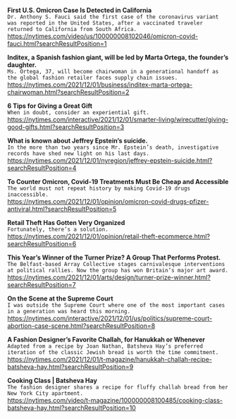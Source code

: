 **First U.S. Omicron Case Is Detected in California**\
`Dr. Anthony S. Fauci said the first case of the coronavirus variant was reported in the United States, after a vaccinated traveler returned to California from South Africa.`\
https://nytimes.com/video/us/100000008102046/omicron-covid-fauci.html?searchResultPosition=1

**Inditex, a Spanish fashion giant, will be led by Marta Ortega, the founder’s daughter.**\
`Ms. Ortega, 37, will become chairwoman in a generational handoff as the global fashion retailer faces supply chain issues.`\
https://nytimes.com/2021/12/01/business/inditex-marta-ortega-chairwoman.html?searchResultPosition=2

**6 Tips for Giving a Great Gift**\
`When in doubt, consider an experiential gift.`\
https://nytimes.com/interactive/2021/12/01/smarter-living/wirecutter/giving-good-gifts.html?searchResultPosition=3

**What is known about Jeffrey Epstein’s suicide.**\
`In the more than two years since Mr. Epstein’s death, investigative records have shed new light on his last days.`\
https://nytimes.com/2021/12/01/nyregion/jeffrey-epstein-suicide.html?searchResultPosition=4

**To Counter Omicron, Covid-19 Treatments Must Be Cheap and Accessible**\
`The world must not repeat history by making Covid-19 drugs inaccessible. `\
https://nytimes.com/2021/12/01/opinion/omicron-covid-drugs-pfizer-antiviral.html?searchResultPosition=5

**Retail Theft Has Gotten Very Organized**\
`Fortunately, there’s a solution.`\
https://nytimes.com/2021/12/01/opinion/retail-theft-ecommerce.html?searchResultPosition=6

**This Year’s Winner of the Turner Prize? A Group That Performs Protest.**\
`The Belfast-based Array Collective stages carnivalesque interventions at political rallies. Now the group has won Britain’s major art award.`\
https://nytimes.com/2021/12/01/arts/design/turner-prize-winner.html?searchResultPosition=7

**On the Scene at the Supreme Court**\
`I was outside the Supreme Court where one of the most important cases in a generation was heard this morning.`\
https://nytimes.com/interactive/2021/12/01/us/politics/supreme-court-abortion-case-scene.html?searchResultPosition=8

**A Fashion Designer’s Favorite Challah, for Hanukkah or Whenever**\
`Adapted from a recipe by Joan Nathan, Batsheva Hay’s preferred iteration of the classic Jewish bread is worth the time commitment.`\
https://nytimes.com/2021/12/01/t-magazine/hanukkah-challah-recipe-batsheva-hay.html?searchResultPosition=9

**Cooking Class | Batsheva Hay**\
`The fashion designer shares a recipe for fluffy challah bread from her New York City apartment.`\
https://nytimes.com/video/t-magazine/100000008100485/cooking-class-batsheva-hay.html?searchResultPosition=10

